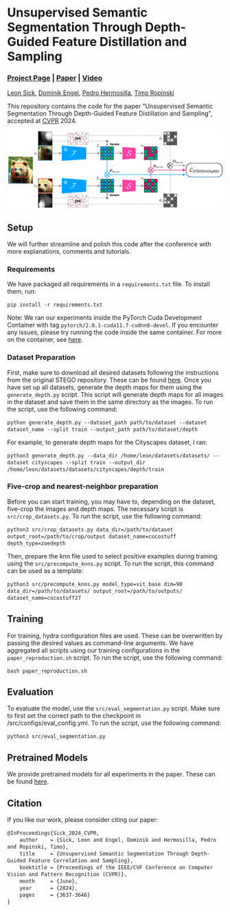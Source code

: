 # Unsupervised Semantic Segmentation Through Depth-Guided Feature Distillation and Sampling

### [Project Page](https://leonsick.github.io/depthg/) | [Paper](https://arxiv.org/abs/2309.12378) | [Video](https://www.youtube.com/watch?v=-MlyVq8t51M)  


[Leon Sick](https://leonsick.github.io),
[Dominik Engel](https://dominikengel.com),
[Pedro Hermosilla](http://phermosilla.github.io),
[Timo Ropinski](https://viscom.uni-ulm.de/members/timo-ropinski/)

This repository contains the code for the paper "Unsupervised Semantic Segmentation Through Depth-Guided Feature
Distillation and Sampling", accepted at [CVPR](https://cvpr.thecvf.com) 2024.

![Overview](assets/depthg_architecture.png)

## Setup
We will further streamline and polish this code after the conference with more explanations, comments and tutorials.
### Requirements

We have packaged all requirements in a `requirements.txt` file. To install them, run:
```
pip install -r requirements.txt
```

Note: We ran our experiments inside the PyTorch Cuda Development Container with
tag `pytorch/2.0.1-cuda11.7-cudnn8-devel`. If you encounter any issues, please try running the code inside the same
container. For more on the container,
see [here](https://hub.docker.com/layers/pytorch/pytorch/2.0.1-cuda11.7-cudnn8-devel/images/sha256-4f66166dd757752a6a6a9284686b4078e92337cd9d12d2e14d2d46274dfa9048).

### Dataset Preparation
First, make sure to download all desired datasets following the instructions from the original STEGO repository. These can be found [here](https://github.com/mhamilton723/STEGO).
Once you have set up all datasets, generate the depth maps for them using the `generate_depth.py` script. This script will generate depth maps for all images in the dataset and save them in the same directory as the images. To run the script, use the following command:
```
python generate_depth.py --dataset_path path/to/dataset --dataset dataset_name --split train --output_path path/to/dataset/depth
```
For example, to generate depth maps for the Cityscapes dataset, I ran:
```
python3 generate_depth.py --data_dir /home/leon/datasets/datasets/ --dataset cityscapes --split train --output_dir /home/leon/datasets/datasets/cityscapes/depth/train
```

### Five-crop and nearest-neighbor preparation
Before you can start training, you may have to, depending on the dataset, five-crop the images and depth maps. The necessary script is `src/crop_datasets.py`. To run the script, use the following command:
```
python3 src/crop_datasets.py data_dir=/path/to/dataset output_root=/path/to/crop/output dataset_name=cocostuff depth_type=zoedepth
```

Then, prepare the knn file used to select positive examples during training using the `src/precompute_knns.py` script. To run the script, this command can be used as a template:
```
python3 src/precompute_knns.py model_type=vit_base dim=90 data_dir=/path/to/datasets/ output_root=/path/to/outputs/ dataset_name=cocostuff27
```

## Training
For training, hydra configuration files are used. These can be overwritten by passing the desired values as command-line arguments. 
We have aggregated all scripts using our training configurations in the `paper_reproduction.sh` script. To run the script, use the following command:
```
bash paper_reproduction.sh
```

## Evaluation
To evaluate the model, use the `src/eval_segmentation.py` script. Make sure to first set the correct path to the checkpoint in /src/configs/eval_config.yml. To run the script, use the following command:
```
python3 src/eval_segmentation.py
```

## Pretrained Models
We provide pretrained models for all experiments in the paper. These can be found [here](https://drive.google.com/drive/folders/1vaSsTbpObcWygw1NJ8INltiM2PuKyPYj?usp=share_link).

## Citation
If you like our work, please consider citing our paper:
```
@InProceedings{Sick_2024_CVPR,
    author    = {Sick, Leon and Engel, Dominik and Hermosilla, Pedro and Ropinski, Timo},
    title     = {Unsupervised Semantic Segmentation Through Depth-Guided Feature Correlation and Sampling},
    booktitle = {Proceedings of the IEEE/CVF Conference on Computer Vision and Pattern Recognition (CVPR)},
    month     = {June},
    year      = {2024},
    pages     = {3637-3646}
}
```
